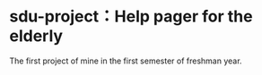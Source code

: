 # sdu-project：Help pager for the elderly
The first project of mine in the first semester of freshman year.
